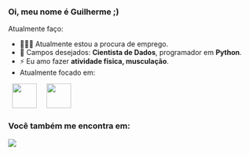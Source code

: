 ### Oi, meu nome é Guilherme ;)
Atualmente faço:

- 👨🏻‍🦰 Atualmente estou a procura de emprego.
- 💼 Campos desejados: **Cientista de Dados**, programador em **Python**.
- ⚡ Eu amo fazer **atividade física, musculação**.
- Atualmente focado em:

<div display="inline">
  &nbsp;&nbsp;<img width="50" src="https://cdn.jsdelivr.net/gh/devicons/devicon/icons/python/python-original.svg" />&nbsp;&nbsp;
  &nbsp;&nbsp;<img width="50" src="https://cdn.jsdelivr.net/gh/devicons/devicon/icons/pandas/pandas-original-wordmark.svg" />&nbsp;&nbsp;
</div>


### Você também me encontra em:
<a href="https://www.linkedin.com/in/guilherme-hespanhol-318488115/">
  <img src="https://img.shields.io/badge/linkedin-%230077B5.svg?style=for-the-badge&logo=linkedin&logoColor=white">
</a>
